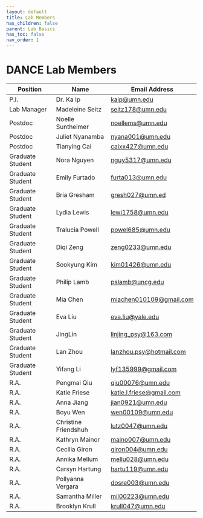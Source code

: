 ```yaml
---
layout: default
title: Lab Members
has_children: false
parent: Lab Basics
has_toc: false
nav_order: 1
---
```

# DANCE Lab Members 


| Position | Name | Email Address|
| ----------- | ----------- | ----------- |
| P.I. | Dr. Ka Ip | kaip@umn.edu |
| Lab Manager | Madeleine Seitz | seitz178@umn.edu |
| Postdoc | Noelle Suntheimer | noellems@umn.edu |
| Postdoc | Juliet Nyanamba | nyana001@umn.edu |
| Postdoc | Tianying Cai | caixx427@umn.edu |
| Graduate Student | Nora Nguyen | nguy5317@umn.edu |
| Graduate Student | Emily Furtado | furta013@umn.edu |
| Graduate Student | Bria Gresham | gresh027@umn.ed |
| Graduate Student | Lydia Lewis | lewi1758@umn.edu |
| Graduate Student | Tralucia Powell | powel685@umn.edu |
| Graduate Student | Diqi Zeng | zeng0233@umn.edu |
| Graduate Student | Seokyung Kim | kim01426@umn.edu |
| Graduate Student | Philip Lamb | pslamb@uncg.edu |
| Graduate Student | Mia Chen | miachen010109@gmail.com |
| Graduate Student | Eva Liu | eva.liu@yale.edu |
| Graduate Student | JingLin | linjing_psy@163.com |
| Graduate Student | Lan Zhou | lanzhou.psy@hotmail.com |
| Graduate Student | Yifang Li | lyf135999@gmail.com |
| R.A. | Pengmai Qiu | qiu00076@umn.edu |
| R.A. | Katie Friese | katie.l.friese@gmail.com |
| R.A. | Anna Jiang | jian0921@umn.edu |
| R.A. | Boyu Wen | wen00109@umn.edu |
| R.A. | Christine Friendshuh | lutz0047@umn.edu |
| R.A. | Kathryn Mainor | maino007@umn.edu|
| R.A. | Cecilia Giron | giron004@umn.edu |
| R.A. | Annika Mellum | mellu028@umn.edu |
| R.A. | Carsyn Hartung | hartu119@umn.edu |
| R.A. | Pollyanna Vergara | dosre003@umn.edu |
| R.A. | Samantha Miller | mil00223@umn.edu |
| R.A. | Brooklyn Krull | krull047@umn.edu |